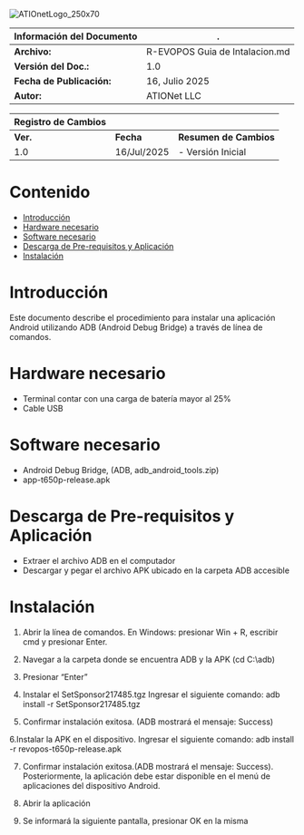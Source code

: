 
![ATIOnetLogo_250x70](https://github.com/Ationet/ationetdocs/blob/master/Content/Images/ATIOnetLogo_250x70.png)

|**Información del Documento**|.|
|--- |--- |
|**Archivo:**|R-EVOPOS Guia de Intalacion.md|
|**Versión del Doc.:**|1.0|
|**Fecha de Publicación:**|16, Julio 2025|
|**Autor:**|ATIONet LLC|

|**Registro de Cambios**|||
|--- |--- |--- |
|**Ver.**|**Fecha**|**Resumen de Cambios**|
|1.0|16/Jul/2025|- Versión Inicial


# Contenido

- [Introducción](#Introducción)
- [Hardware necesario](#Hardware-necesario)
- [Software necesario](#Software-necesario)
- [Descarga de Pre-requisitos y Aplicación](#Descarga-de-Pre-requisitos-y-Aplicación)
- [Instalación](#Instalación)

# Introducción

Este documento describe el procedimiento para instalar una aplicación Android utilizando ADB (Android Debug Bridge) a través de línea de comandos. 

# Hardware necesario

* Terminal contar con una carga de batería mayor al 25% 
* Cable USB

# Software necesario

* Android Debug Bridge, (ADB, adb_android_tools.zip)
* app-t650p-release.apk​

# Descarga de Pre-requisitos y Aplicación

* Extraer el archivo ADB en el computador
* Descargar y pegar el archivo APK ubicado en la carpeta ADB accesible

# Instalación

1. Abrir la línea de comandos. En Windows: presionar Win + R, escribir cmd y presionar Enter.

2. Navegar a la carpeta donde se encuentra ADB y la APK (cd C:\adb)

3. Presionar “Enter” 

4. Instalar el SetSponsor217485.tgz Ingresar el siguiente comando: adb install -r SetSponsor217485.tgz

5. Confirmar instalación exitosa. (ADB mostrará el mensaje: Success)

6.Instalar la APK en el dispositivo. Ingresar el siguiente comando: adb install -r revopos-t650p-release.apk 
 
7. Confirmar instalación exitosa.(ADB mostrará el mensaje: Success). Posteriormente, la aplicación debe estar disponible en el menú de aplicaciones del dispositivo Android. 

8. Abrir la aplicación 

9. Se informará la siguiente pantalla, presionar OK en la misma 


